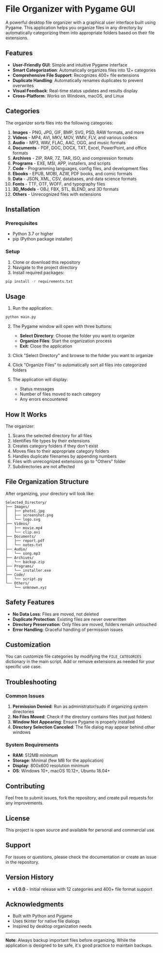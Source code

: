 # File Organizer with Pygame GUI

A powerful desktop file organizer with a graphical user interface built using Pygame. This application helps you organize files in any directory by automatically categorizing them into appropriate folders based on their file extensions.

## Features

- **User-Friendly GUI**: Simple and intuitive Pygame interface
- **Smart Categorization**: Automatically organizes files into 12+ categories
- **Comprehensive File Support**: Recognizes 400+ file extensions
- **Duplicate Handling**: Automatically renames duplicates to prevent overwrites
- **Visual Feedback**: Real-time status updates and results display
- **Cross-Platform**: Works on Windows, macOS, and Linux

## Categories

The organizer sorts files into the following categories:

1. **Images** - PNG, JPG, GIF, BMP, SVG, PSD, RAW formats, and more
2. **Videos** - MP4, AVI, MKV, MOV, WMV, FLV, and various codecs
3. **Audio** - MP3, WAV, FLAC, AAC, OGG, and music formats
4. **Documents** - PDF, DOC, DOCX, TXT, Excel, PowerPoint, and office formats
5. **Archives** - ZIP, RAR, 7Z, TAR, ISO, and compression formats
6. **Programs** - EXE, MSI, APP, installers, and scripts
7. **Code** - Programming languages, config files, and development files
8. **Ebooks** - EPUB, MOBI, AZW, PDF books, and comic formats
9. **Data** - JSON, XML, CSV, databases, and data science formats
10. **Fonts** - TTF, OTF, WOFF, and typography files
11. **3D_Models** - OBJ, FBX, STL, BLEND, and 3D formats
12. **Others** - Unrecognized files with extensions

## Installation

### Prerequisites

- Python 3.7 or higher
- pip (Python package installer)

### Setup

1. Clone or download this repository
2. Navigate to the project directory
3. Install required packages:

```bash
pip install -r requirements.txt
```

## Usage

1. Run the application:

```bash
python main.py
```

2. The Pygame window will open with three buttons:
   - **Select Directory**: Choose the folder you want to organize
   - **Organize Files**: Start the organization process
   - **Exit**: Close the application

3. Click "Select Directory" and browse to the folder you want to organize

4. Click "Organize Files" to automatically sort all files into categorized folders

5. The application will display:
   - Status messages
   - Number of files moved to each category
   - Any errors encountered

## How It Works

The organizer:
1. Scans the selected directory for all files
2. Identifies file types by their extensions
3. Creates category folders if they don't exist
4. Moves files to their appropriate category folders
5. Handles duplicate filenames by appending numbers
6. Files with unrecognized extensions go to "Others" folder
7. Subdirectories are not affected

## File Organization Structure

After organizing, your directory will look like:

```
Selected_Directory/
├── Images/
│   ├── photo1.jpg
│   ├── screenshot.png
│   └── logo.svg
├── Videos/
│   ├── movie.mp4
│   └── clip.avi
├── Documents/
│   ├── report.pdf
│   └── notes.txt
├── Audio/
│   └── song.mp3
├── Archives/
│   └── backup.zip
├── Programs/
│   └── installer.exe
├── Code/
│   └── script.py
└── Others/
    └── unknown.xyz
```

## Safety Features

- **No Data Loss**: Files are moved, not deleted
- **Duplicate Protection**: Existing files are never overwritten
- **Directory Preservation**: Only files are moved, folders remain untouched
- **Error Handling**: Graceful handling of permission issues

## Customization

You can customize file categories by modifying the `FILE_CATEGORIES` dictionary in the main script. Add or remove extensions as needed for your specific use case.

## Troubleshooting

### Common Issues

1. **Permission Denied**: Run as administrator/sudo if organizing system directories
2. **No Files Moved**: Check if the directory contains files (not just folders)
3. **Window Not Appearing**: Ensure Pygame is properly installed
4. **Directory Selection Canceled**: The file dialog may appear behind other windows

### System Requirements

- **RAM**: 512MB minimum
- **Storage**: Minimal (few MB for the application)
- **Display**: 800x600 resolution minimum
- **OS**: Windows 10+, macOS 10.12+, Ubuntu 18.04+

## Contributing

Feel free to submit issues, fork the repository, and create pull requests for any improvements.

## License

This project is open source and available for personal and commercial use.

## Support

For issues or questions, please check the documentation or create an issue in the repository.

## Version History

- **v1.0.0** - Initial release with 12 categories and 400+ file format support

## Acknowledgments

- Built with Python and Pygame
- Uses tkinter for native file dialogs
- Inspired by desktop organization needs

---

**Note**: Always backup important files before organizing. While the application is designed to be safe, it's good practice to maintain backups.